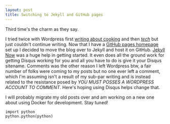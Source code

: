 ```yaml
---
layout: post
title: Switching to Jekyll and GitHub pages
---
```


Third time's the charm as they say. 

I tried twice with Wordpress first [writing about cooking](https://tandoorispring.wordpress.com/) and then [_tech_](https://jarisafi.wordpress.com/) but just couldn't continue writing. Now that I have a [GitHub pages homepage](https://safijari.github.io/) set up I decided to move the blog over to Jekyll and host it on GitHub. [Jekyll Now](http://www.jekyllnow.com/) was a huge help in getting started. It even does all the ground work for getting Disqus working for you and all you have to do is give it your Disqus sitename. Comments was the other reason I left Wordpress btw, a fair number of folks were coming to my posts but no one ever left a comment, which I'm assuming isn't a result of my sub-par writing and is instead related to the resistance posed by _YOU MUST POSSES A WORDPRESS ACCOUNT TO COMMENT_. Here's hoping using Disqus helps change that.

I will probably migrate my old posts over and am working on a new one about using Docker for development. Stay tuned!

```
import python
python.python(python)
```
